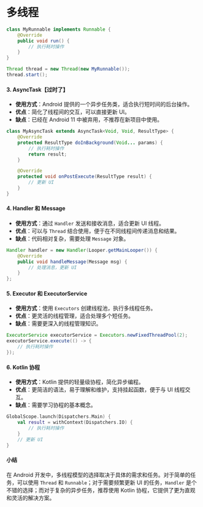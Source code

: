 # 多线程

```java
class MyRunnable implements Runnable {
    @Override
    public void run() {
        // 执行耗时操作
    }
}

Thread thread = new Thread(new MyRunnable());
thread.start();
```

#### 3. **AsyncTask【过时了】**

* **使用方式**：Android 提供的一个异步任务类，适合执行短时间的后台操作。
* **优点**：简化了线程间的交互，可以直接更新 UI。
* **缺点**：已经在 Android 11 中被弃用，不推荐在新项目中使用。

```java
class MyAsyncTask extends AsyncTask<Void, Void, ResultType> {
    @Override
    protected ResultType doInBackground(Void... params) {
        // 执行耗时操作
        return result;
    }

    @Override
    protected void onPostExecute(ResultType result) {
        // 更新 UI
    }
}
```

#### 4. **Handler 和 Message**

* **使用方式**：通过 `Handler` 发送和接收消息，适合更新 UI 线程。
* **优点**：可以与 `Thread` 结合使用，便于在不同线程间传递消息和结果。
* **缺点**：代码相对复杂，需要处理 `Message` 对象。

```java
Handler handler = new Handler(Looper.getMainLooper()) {
    @Override
    public void handleMessage(Message msg) {
        // 处理消息，更新 UI
    }
};
```

#### 5. **Executor 和 ExecutorService**

* **使用方式**：使用 `Executors` 创建线程池，执行多线程任务。
* **优点**：更灵活的线程管理，适合处理多个短任务。
* **缺点**：需要更深入的线程管理知识。

```java
ExecutorService executorService = Executors.newFixedThreadPool(2);
executorService.execute(() -> {
    // 执行耗时操作
});
```

#### 6. **Kotlin 协程**

* **使用方式**：Kotlin 提供的轻量级协程，简化异步编程。
* **优点**：更简洁的语法，易于理解和维护，支持挂起函数，便于与 UI 线程交互。
* **缺点**：需要学习协程的基本概念。

```kotlin
GlobalScope.launch(Dispatchers.Main) {
    val result = withContext(Dispatchers.IO) {
        // 执行耗时操作
    }
    // 更新 UI
}
```

#### 小结

在 Android 开发中，多线程模型的选择取决于具体的需求和任务。对于简单的任务，可以使用 `Thread` 和 `Runnable`；对于需要频繁更新 UI 的任务，`Handler` 是个不错的选择；而对于复杂的异步任务，推荐使用 Kotlin 协程，它提供了更为直观和灵活的解决方案。
